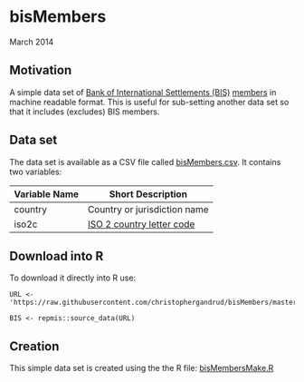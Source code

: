 bisMembers
==========

March 2014

## Motivation

A simple data set of [Bank of International Settlements (BIS)](http://www.bis.org/index.htm) [members](http://www.bis.org/about/orggov.htm) in machine readable format. This is useful for sub-setting another data set so that it includes (excludes) BIS members.

## Data set

The data set is available as a CSV file called [bisMembers.csv](https://github.com/christophergandrud/bisMembers/blob/master/bisMembers.csv). It contains two variables:

| Variable Name | Short Description      |
| ------------- | ---------------------- |
| country | Country or jurisdiction name |
| iso2c   | [ISO 2 country letter code](http://en.wikipedia.org/wiki/ISO_3166-1_alpha-2) |

## Download into R

To download it directly into R use:

```{S}
URL <- 'https://raw.githubusercontent.com/christophergandrud/bisMembers/master/bisMembers.csv'

BIS <- repmis::source_data(URL)
```

## Creation

This simple data set is created using the the R file: [bisMembersMake.R](https://github.com/christophergandrud/bisMembers/blob/master/bisMembersMake.R)  
